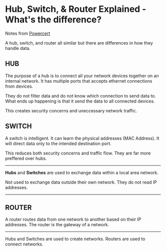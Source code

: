 # Hub, Switch, & Router Explained - What's the difference?

Notes from [Powercert](https://www.youtube.com/watch?v=1z0ULvg_pW8)

A hub, switch, and router all similar but there are differences in how they handle data.

## HUB

The purpose of a hub is to connect all your network devices together on an internal network. It has multiple ports that accepts ethernet connections from devices.

They do not filter data and do not know which connection to send data to. What ends up happening is that it send the data to all connected devices.

This creates security concerns and uneccessary network traffic.

## SWITCH

A switch is intelligent. It can learn the physical addresses (MAC Address). It will direct data only to the intended destination port.

This reduces both security concerns and traffic flow. They are far more preffered over hubs.

---

**Hubs** and **Switches** are used to exchange data within a local area network.

Not used to exchange data outside their own network. They do not read IP addresses.

---

## ROUTER

A router routes data from one network to another based on their IP addresses. The router is the gateway of a network.

--- 

Hubs and Switches are used to create networks. Routers are used to connect networks.